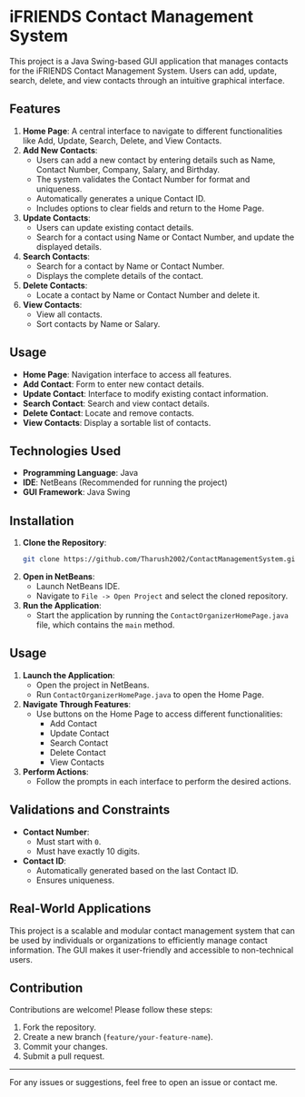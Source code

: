 # iFRIENDS Contact Management System

This project is a Java Swing-based GUI application that manages contacts for the iFRIENDS Contact Management System. Users can add, update, search, delete, and view contacts through an intuitive graphical interface.

## Features

1. **Home Page**: A central interface to navigate to different functionalities like Add, Update, Search, Delete, and View Contacts.
2. **Add New Contacts**:
   - Users can add a new contact by entering details such as Name, Contact Number, Company, Salary, and Birthday.
   - The system validates the Contact Number for format and uniqueness.
   - Automatically generates a unique Contact ID.
   - Includes options to clear fields and return to the Home Page.
3. **Update Contacts**:
   - Users can update existing contact details.
   - Search for a contact using Name or Contact Number, and update the displayed details.
4. **Search Contacts**:
   - Search for a contact by Name or Contact Number.
   - Displays the complete details of the contact.
5. **Delete Contacts**:
   - Locate a contact by Name or Contact Number and delete it.
6. **View Contacts**:
   - View all contacts.
   - Sort contacts by Name or Salary.

## Usage

- **Home Page**: Navigation interface to access all features.
- **Add Contact**: Form to enter new contact details.
- **Update Contact**: Interface to modify existing contact information.
- **Search Contact**: Search and view contact details.
- **Delete Contact**: Locate and remove contacts.
- **View Contacts**: Display a sortable list of contacts.

## Technologies Used

- **Programming Language**: Java
- **IDE**: NetBeans (Recommended for running the project)
- **GUI Framework**: Java Swing

## Installation

1. **Clone the Repository**:
   ```bash
   git clone https://github.com/Tharush2002/ContactManagementSystem.git
   ```
2. **Open in NetBeans**:
   - Launch NetBeans IDE.
   - Navigate to `File -> Open Project` and select the cloned repository.
3. **Run the Application**:
   - Start the application by running the `ContactOrganizerHomePage.java` file, which contains the `main` method.

## Usage

1. **Launch the Application**:
   - Open the project in NetBeans.
   - Run `ContactOrganizerHomePage.java` to open the Home Page.
2. **Navigate Through Features**:
   - Use buttons on the Home Page to access different functionalities:
     - Add Contact
     - Update Contact
     - Search Contact
     - Delete Contact
     - View Contacts
3. **Perform Actions**:
   - Follow the prompts in each interface to perform the desired actions.

## Validations and Constraints

- **Contact Number**:
  - Must start with `0`.
  - Must have exactly 10 digits.
- **Contact ID**:
  - Automatically generated based on the last Contact ID.
  - Ensures uniqueness.

## Real-World Applications

This project is a scalable and modular contact management system that can be used by individuals or organizations to efficiently manage contact information. The GUI makes it user-friendly and accessible to non-technical users.

## Contribution

Contributions are welcome! Please follow these steps:

1. Fork the repository.
2. Create a new branch (`feature/your-feature-name`).
3. Commit your changes.
4. Submit a pull request.

---

For any issues or suggestions, feel free to open an issue or contact me.
